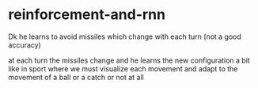# reinforcement-and-rnn
Dk he learns to avoid missiles which change with each turn (not a good accuracy)

at each turn the missiles change and he learns the new configuration a bit like 
in sport where we must visualize each movement and adapt to the movement of a ball or a catch or not at all
